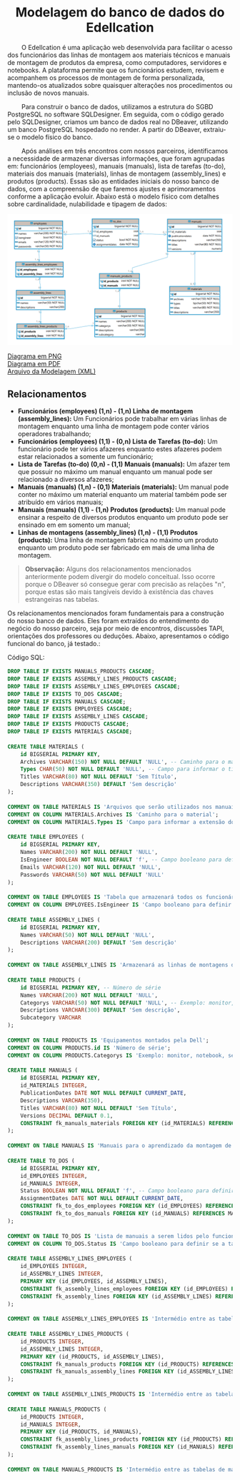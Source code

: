 <h1 align="center">Modelagem do banco de dados do Edellcation</h1>

&nbsp;&nbsp;&nbsp;&nbsp;&nbsp;&nbsp;&nbsp;&nbsp;O Edellcation é uma aplicação web desenvolvida para facilitar o acesso dos funcionários das linhas de montagem aos materiais técnicos e manuais de montagem de produtos da empresa, como computadores, servidores e notebooks. A plataforma permite que os funcionários estudem, revisem e acompanhem os processos de montagem de forma personalizada, mantendo-os atualizados sobre quaisquer alterações nos procedimentos ou inclusão de novos manuais.

&nbsp;&nbsp;&nbsp;&nbsp;&nbsp;&nbsp;&nbsp;&nbsp;Para construir o banco de dados, utilizamos a estrutura do SGBD PostgreSQL no software SQLDesigner. Em seguida, com o código gerado pelo SQLDesigner, criamos um banco de dados real no DBeaver, utilizando um banco PostgreSQL hospedado no render. A partir do DBeaver, extraiu-se o modelo físico do banco.

&nbsp;&nbsp;&nbsp;&nbsp;&nbsp;&nbsp;&nbsp;&nbsp;Após análises em três encontros com nossos parceiros, identificamos a necessidade de armazenar diversas informações, que foram agrupadas em: funcionários (employees), manuais (manuals), lista de tarefas (to-do), materiais dos manuais (materials), linhas de montagem (assembly_lines) e produtos (products). Essas são as entidades iniciais do nosso banco de dados, com a compreensão de que faremos ajustes e aprimoramentos conforme a aplicação evoluir. Abaixo está o modelo físico com detalhes sobre cardinalidade, nulabilidade e tipagem de dados:

<img src="assets/databaseDiagram.png" style="max-width:100%; height:auto;" alt="Diagrama da arquitetura MVC do Edellcation">

[Diagrama em PNG](assets/databaseDiagram.png)</br>
[Diagrama em PDF](assets/databaseDiagram.pdf)</br>
[Arquivo da Modelagem (XML)](assets/database.xml) 

## Relacionamentos
- **Funcionários (employees) (1,n) - (1,n) Linha de montagem (assembly_lines):** Um Funcionários pode trabalhar em várias linhas de montagem enquanto uma linha de montagem pode conter vários operadores trabalhando;
- **Funcionários (employees) (1,1) - (0,n) Lista de Tarefas (to-do):** Um funcionário pode ter vários afazeres enquanto estes afazeres podem estar relacionados a somente um funcionário;
- **Lista de Tarefas (to-do) (0,n) - (1,1) Manuais (manuals):** Um afazer tem que possuir no máximo um manual enquanto um manual pode ser relacionado a diversos afazeres;
- **Manuais (manuals) (1,n) - (0,1) Materiais (materials):** Um manual pode conter no máximo um material enquanto um material também pode ser atribuído em vários manuais;
- **Manuais (manuals) (1,1) - (1,n) Produtos (products):** Um manual pode ensinar a respeito de diversos produtos enquanto um produto pode ser ensinado em em somento um manual;
- **Linhas de montagens (assembly_lines) (1,n) - (1,1) Produtos (products):** Uma linha de montagem fabrica no máximo um produto enquanto um produto pode ser fabricado em mais de uma linha de montagem.

> **Observação:** Alguns dos relacionamentos mencionados anteriormente podem divergir do modelo conceitual. Isso ocorre porque o DBeaver só consegue gerar com precisão as relações "n", porque estas são mais tangíveis devido à existência das chaves estrangeiras nas tabelas.

Os relacionamentos mencionados foram fundamentais para a construção do nosso banco de dados. Eles foram extraídos do entendimento do negócio do nosso parceiro, seja por meio de encontros, discussões TAPI, orientações dos professores ou deduções. Abaixo, apresentamos o código funcional do banco, já testado.:

Código SQL:
```sql
DROP TABLE IF EXISTS MANUALS_PRODUCTS CASCADE;
DROP TABLE IF EXISTS ASSEMBLY_LINES_PRODUCTS CASCADE;
DROP TABLE IF EXISTS ASSEMBLY_LINES_EMPLOYEES CASCADE;
DROP TABLE IF EXISTS TO_DOS CASCADE;
DROP TABLE IF EXISTS MANUALS CASCADE;
DROP TABLE IF EXISTS EMPLOYEES CASCADE;
DROP TABLE IF EXISTS ASSEMBLY_LINES CASCADE;
DROP TABLE IF EXISTS PRODUCTS CASCADE;
DROP TABLE IF EXISTS MATERIALS CASCADE;

CREATE TABLE MATERIALS (
    id BIGSERIAL PRIMARY KEY,
    Archives VARCHAR(150) NOT NULL DEFAULT 'NULL', -- Caminho para o material
    Types CHAR(50) NOT NULL DEFAULT 'NULL', -- Campo para informar o tipe do arquivo do manual (PDF, vídeo, modelo 3D, etc)
    Titles VARCHAR(80) NOT NULL DEFAULT 'Sem Título',
    Descriptions VARCHAR(350) DEFAULT 'Sem descrição'
);

COMMENT ON TABLE MATERIALS IS 'Arquivos que serão utilizados nos manuais';
COMMENT ON COLUMN MATERIALS.Archives IS 'Caminho para o material';
COMMENT ON COLUMN MATERIALS.Types IS 'Campo para informar a extensão do arquivo do manual (PDF, vídeo, modelo 3D, etc)';

CREATE TABLE EMPLOYEES (
    id BIGSERIAL PRIMARY KEY,
    Names VARCHAR(200) NOT NULL DEFAULT 'NULL',
    IsEngineer BOOLEAN NOT NULL DEFAULT 'f', -- Campo booleano para definir se é engenheiro ou não
    Emails VARCHAR(120) NOT NULL DEFAULT 'NULL',
    Passwords VARCHAR(50) NOT NULL DEFAULT 'NULL'
);

COMMENT ON TABLE EMPLOYEES IS 'Tabela que armazenará todos os funcionários da empresa, seja engenheiro ou operador de linha de montagem.';
COMMENT ON COLUMN EMPLOYEES.IsEngineer IS 'Campo booleano para definir se é engenheiro ou não';

CREATE TABLE ASSEMBLY_LINES (
    id BIGSERIAL PRIMARY KEY,
    Names VARCHAR(50) NOT NULL DEFAULT 'NULL',
    Descriptions VARCHAR(200) DEFAULT 'Sem descrição'
);

COMMENT ON TABLE ASSEMBLY_LINES IS 'Armazenará as linhas de montagens das quais os funcionários são pertencentes.';

CREATE TABLE PRODUCTS (
    id BIGSERIAL PRIMARY KEY, -- Número de série
    Names VARCHAR(200) NOT NULL DEFAULT 'NULL',
    Categorys VARCHAR(50) NOT NULL DEFAULT 'NULL', -- Exemplo: monitor, notebook, servidor, etc.
    Descriptions VARCHAR(300) DEFAULT 'Sem descrição',
    Subcategory VARCHAR
);

COMMENT ON TABLE PRODUCTS IS 'Equipamentos montados pela Dell';
COMMENT ON COLUMN PRODUCTS.id IS 'Número de série';
COMMENT ON COLUMN PRODUCTS.Categorys IS 'Exemplo: monitor, notebook, servidor, etc.';

CREATE TABLE MANUALS (
    id BIGSERIAL PRIMARY KEY,
    id_MATERIALS INTEGER,
    PublicationDates DATE NOT NULL DEFAULT CURRENT_DATE,
    Descriptions VARCHAR(350),
    Titles VARCHAR(80) NOT NULL DEFAULT 'Sem Título',
    Versions DECIMAL DEFAULT 0.1,
    CONSTRAINT fk_manuals_materials FOREIGN KEY (id_MATERIALS) REFERENCES MATERIALS(id)
);

COMMENT ON TABLE MANUALS IS 'Manuais para o aprendizado da montagem de produtos';

CREATE TABLE TO_DOS (
    id BIGSERIAL PRIMARY KEY,
    id_EMPLOYEES INTEGER,
    id_MANUALS INTEGER,
    Status BOOLEAN NOT NULL DEFAULT 'f', -- Campo booleano para definir se a tarefa foi concluída ou não
    AssignmentDates DATE NOT NULL DEFAULT CURRENT_DATE,
    CONSTRAINT fk_to_dos_employees FOREIGN KEY (id_EMPLOYEES) REFERENCES EMPLOYEES(id),
    CONSTRAINT fk_to_dos_manuals FOREIGN KEY (id_MANUALS) REFERENCES MANUALS(id)
);

COMMENT ON TABLE TO_DOS IS 'Lista de manuais a serem lidos pelo funcionário';
COMMENT ON COLUMN TO_DOS.Status IS 'Campo booleano para definir se a tarefa foi concluída ou não';

CREATE TABLE ASSEMBLY_LINES_EMPLOYEES (
    id_EMPLOYEES INTEGER,
    id_ASSEMBLY_LINES INTEGER,
    PRIMARY KEY (id_EMPLOYEES, id_ASSEMBLY_LINES),
    CONSTRAINT fk_assembly_lines_employees FOREIGN KEY (id_EMPLOYEES) REFERENCES EMPLOYEES(id),
    CONSTRAINT fk_assembly_lines FOREIGN KEY (id_ASSEMBLY_LINES) REFERENCES ASSEMBLY_LINES(id)
);

COMMENT ON TABLE ASSEMBLY_LINES_EMPLOYEES IS 'Intermédio entre as tabelas de linha de montagem e a tabela de funcionários por conta da relação n para n';

CREATE TABLE ASSEMBLY_LINES_PRODUCTS (
    id_PRODUCTS INTEGER,
    id_ASSEMBLY_LINES INTEGER,
    PRIMARY KEY (id_PRODUCTS, id_ASSEMBLY_LINES),
    CONSTRAINT fk_manuals_products FOREIGN KEY (id_PRODUCTS) REFERENCES PRODUCTS(id),
    CONSTRAINT fk_manuals_assembly_lines FOREIGN KEY (id_ASSEMBLY_LINES) REFERENCES ASSEMBLY_LINES(id)
);

COMMENT ON TABLE ASSEMBLY_LINES_PRODUCTS IS 'Intermédio entre as tabelas de linhas de montagem e a tabela de produtos por conta da relação n para n';

CREATE TABLE MANUALS_PRODUCTS (
    id_PRODUCTS INTEGER,
    id_MANUALS INTEGER,
    PRIMARY KEY (id_PRODUCTS, id_MANUALS),
    CONSTRAINT fk_assembly_lines_products FOREIGN KEY (id_PRODUCTS) REFERENCES PRODUCTS(id),
    CONSTRAINT fk_assembly_lines_manuals FOREIGN KEY (id_MANUALS) REFERENCES MANUALS(id)
);

COMMENT ON TABLE MANUALS_PRODUCTS IS 'Intermédio entre as tabelas de manuais e a tabela de produtos por conta da relação n para n';
```